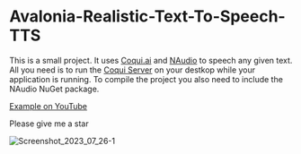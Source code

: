 # Avalonia-Realistic-Text-To-Speech-TTS
This is a small project. It uses [Coqui.ai](https://github.com/coqui-ai/TTS) and [NAudio](https://github.com/naudio/NAudio) to speech any given text.
All you need is to run the [Coqui Server](https://www.youtube.com/watch?v=zRaDe08cUIk) on your destkop while your application is running. To compile the project you also need to include the NAudio NuGet package.

[Example on YouTube](https://www.youtube.com/watch?v=EKy8OwzQqLg)

Please give me a star

![Screenshot_2023_07_26-1](https://github.com/spinalcord/Avalonia-Realistic-Text-To-Speech-TTS/assets/4529150/74a8256e-dd3d-471e-bbfc-52d6d77467a7)

